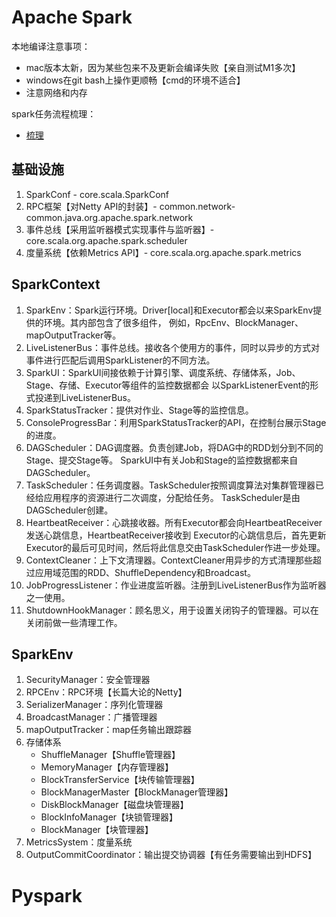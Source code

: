 # Apache Spark
本地编译注意事项：
- mac版本太新，因为某些包来不及更新会编译失败【亲自测试M1多次】
- windows在git bash上操作更顺畅【cmd的环境不适合】
- 注意网络和内存

spark任务流程梳理：
- [梳理](./images/spark任务流程.png)

## 基础设施
1. SparkConf - core.scala.SparkConf
2. RPC框架【对Netty API的封装】- common.network-common.java.org.apache.spark.network
3. 事件总线【采用监听器模式实现事件与监听器】- core.scala.org.apache.spark.scheduler
4. 度量系统【依赖Metrics API】- core.scala.org.apache.spark.metrics

## SparkContext
1. SparkEnv：Spark运行环境。Driver[local]和Executor都会以来SparkEnv提供的环境。其内部包含了很多组件，
   例如，RpcEnv、BlockManager、mapOutputTracker等。
2. LiveListenerBus：事件总线。接收各个使用方的事件，同时以异步的方式对事件进行匹配后调用SparkListener的不同方法。
3. SparkUI：SparkUI间接依赖于计算引擎、调度系统、存储体系，Job、Stage、存储、Executor等组件的监控数据都会
   以SparkListenerEvent的形式投递到LiveListenerBus。
4. SparkStatusTracker：提供对作业、Stage等的监控信息。
5. ConsoleProgressBar：利用SparkStatusTracker的API，在控制台展示Stage的进度。
6. DAGScheduler：DAG调度器。负责创建Job，将DAG中的RDD划分到不同的Stage、提交Stage等。
   SparkUI中有关Job和Stage的监控数据都来自DAGScheduler。
7. TaskScheduler：任务调度器。TaskScheduler按照调度算法对集群管理器已经给应用程序的资源进行二次调度，分配给任务。
   TaskScheduler是由DAGScheduler创建。
8. HeartbeatReceiver：心跳接收器。所有Executor都会向HeartbeatReceiver发送心跳信息，HeartbeatReceiver接收到
   Executor的心跳信息后，首先更新Executor的最后可见时间，然后将此信息交由TaskScheduler作进一步处理。
9. ContextCleaner：上下文清理器。ContextCleaner用异步的方式清理那些超过应用域范围的RDD、ShuffleDependency和Broadcast。
10. JobProgressListener：作业进度监听器。注册到LiveListenerBus作为监听器之一使用。
11. ShutdownHookManager：顾名思义，用于设置关闭钩子的管理器。可以在关闭前做一些清理工作。

## SparkEnv
1. SecurityManager：安全管理器
2. RPCEnv：RPC环境【长篇大论的Netty】
3. SerializerManager：序列化管理器
4. BroadcastManager：广播管理器
5. mapOutputTracker：map任务输出跟踪器
6. 存储体系
   - ShuffleManager【Shuffle管理器】
   - MemoryManager【内存管理器】
   - BlockTransferService【块传输管理器】
   - BlockManagerMaster【BlockManager管理器】
   - DiskBlockManager【磁盘块管理器】
   - BlockInfoManager【块锁管理器】
   - BlockManager【块管理器】
7. MetricsSystem：度量系统
8. OutputCommitCoordinator：输出提交协调器【有任务需要输出到HDFS】


# Pyspark
